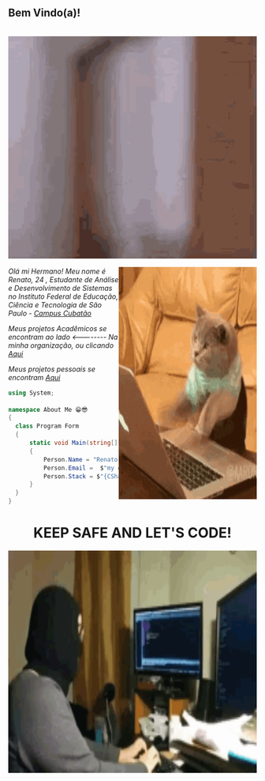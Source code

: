 <h2>Bem Vindo(a)! </h2>

 <br>
 
 <div>
     <a>
      <img 
        title="WhatsupMyDudo"
        src="https://github.com/W4rL0ck1/W4rL0ck1/blob/master/ImagesBranch/thumbs%20up.gif?raw=true"
        width="960"
        height="450">
      </a>
</div>

<div style="width="280";height="420">
</div>

<div>
     <a>
        <img
        title="Coding"
        src="https://github.com/W4rL0ck1/W4rL0ck1/blob/master/ImagesBranch/coding2.gif?raw=true" 
        width="280" 
        height="470"
        align="right">
    </a>
 
<p>
  <em> Olá mi Hermano! Meu nome é Renato, 24 , Estudante de Análise e Desenvolvimento de Sistemas no  Instituto Federal de Educação, Ciência e Tecnologia de São Paulo - 
   <a 
    title="IFSP"
    href="https://cbt.ifsp.edu.br">
     Campus Cubatão
    </a>
    <br>
  </em>
</p>
<p>
  <em> Meus projetos Acadêmicos se encontram ao lado <-------- Na minha organização, ou clicando    
   <a 
    title="Organizacao IFSP"
    href="https://github.com/Material-IFSP">
    Aqui
    </a> 
  <br>
  </em>
</p> 

<p>
  <em> Meus projetos pessoais se encontram    
   <a 
    title="Organizacao IFSP"
    href="https://github.com/W4rL0ck1?tab=repositories">
    Aqui
    </a> 
  <br>
  </em>
</p> 

  ```csharp
using System;

namespace About Me 😁😎
{
    class Program Form
    { 
        static void Main(string[] args)
        { 
            Person.Name = "Renato Santos"; 
            Person.Email =  $"my email for contact is {Renato.santos.corporativo@outlook.com} :D";
            Person.Stack = $"{CSharp} with {Angular} and {SqlServer} or {MySql} "; 
        }
    }
}  
```  
 </div>

<h1 align="center"> KEEP SAFE AND LET'S CODE!</h1>

<div>
   <img     
   title="aaaa"
   src="https://github.com/W4rL0ck1/W4rL0ck1/blob/master/ImagesBranch/coding3.gif?raw=true"
    width="960" 
    height="450"
    align="right"> 
 </div>







            
            
       


     
  

 
